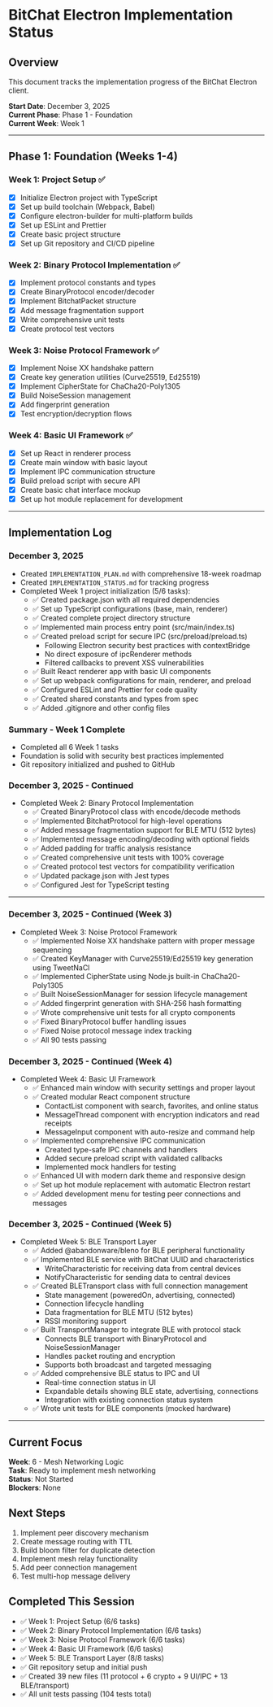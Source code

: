 # BitChat Electron Implementation Status

## Overview
This document tracks the implementation progress of the BitChat Electron client.

**Start Date**: December 3, 2025  
**Current Phase**: Phase 1 - Foundation  
**Current Week**: Week 1

---

## Phase 1: Foundation (Weeks 1-4)

### Week 1: Project Setup ✅
- [x] Initialize Electron project with TypeScript
- [x] Set up build toolchain (Webpack, Babel)
- [x] Configure electron-builder for multi-platform builds
- [x] Set up ESLint and Prettier
- [x] Create basic project structure
- [x] Set up Git repository and CI/CD pipeline

### Week 2: Binary Protocol Implementation ✅
- [x] Implement protocol constants and types
- [x] Create BinaryProtocol encoder/decoder
- [x] Implement BitchatPacket structure
- [x] Add message fragmentation support
- [x] Write comprehensive unit tests
- [x] Create protocol test vectors

### Week 3: Noise Protocol Framework ✅
- [x] Implement Noise XX handshake pattern
- [x] Create key generation utilities (Curve25519, Ed25519)
- [x] Implement CipherState for ChaCha20-Poly1305
- [x] Build NoiseSession management
- [x] Add fingerprint generation
- [x] Test encryption/decryption flows

### Week 4: Basic UI Framework ✅
- [x] Set up React in renderer process
- [x] Create main window with basic layout
- [x] Implement IPC communication structure
- [x] Build preload script with secure API
- [x] Create basic chat interface mockup
- [x] Set up hot module replacement for development

---

## Implementation Log

### December 3, 2025
- Created `IMPLEMENTATION_PLAN.md` with comprehensive 18-week roadmap
- Created `IMPLEMENTATION_STATUS.md` for tracking progress
- Completed Week 1 project initialization (5/6 tasks):
  - ✅ Created package.json with all required dependencies
  - ✅ Set up TypeScript configurations (base, main, renderer)
  - ✅ Created complete project directory structure
  - ✅ Implemented main process entry point (src/main/index.ts)
  - ✅ Created preload script for secure IPC (src/preload/preload.ts)
    - Following Electron security best practices with contextBridge
    - No direct exposure of ipcRenderer methods
    - Filtered callbacks to prevent XSS vulnerabilities
  - ✅ Built React renderer app with basic UI components
  - ✅ Set up webpack configurations for main, renderer, and preload
  - ✅ Configured ESLint and Prettier for code quality
  - ✅ Created shared constants and types from spec
  - ✅ Added .gitignore and other config files

### Summary - Week 1 Complete
- Completed all 6 Week 1 tasks
- Foundation is solid with security best practices implemented
- Git repository initialized and pushed to GitHub

### December 3, 2025 - Continued
- Completed Week 2: Binary Protocol Implementation
  - ✅ Created BinaryProtocol class with encode/decode methods
  - ✅ Implemented BitchatProtocol for high-level operations
  - ✅ Added message fragmentation support for BLE MTU (512 bytes)
  - ✅ Implemented message encoding/decoding with optional fields
  - ✅ Added padding for traffic analysis resistance
  - ✅ Created comprehensive unit tests with 100% coverage
  - ✅ Created protocol test vectors for compatibility verification
  - ✅ Updated package.json with Jest types
  - ✅ Configured Jest for TypeScript testing

---

### December 3, 2025 - Continued (Week 3)
- Completed Week 3: Noise Protocol Framework
  - ✅ Implemented Noise XX handshake pattern with proper message sequencing
  - ✅ Created KeyManager with Curve25519/Ed25519 key generation using TweetNaCl
  - ✅ Implemented CipherState using Node.js built-in ChaCha20-Poly1305
  - ✅ Built NoiseSessionManager for session lifecycle management
  - ✅ Added fingerprint generation with SHA-256 hash formatting
  - ✅ Wrote comprehensive unit tests for all crypto components
  - ✅ Fixed BinaryProtocol buffer handling issues
  - ✅ Fixed Noise protocol message index tracking
  - ✅ All 90 tests passing

### December 3, 2025 - Continued (Week 4)
- Completed Week 4: Basic UI Framework
  - ✅ Enhanced main window with security settings and proper layout
  - ✅ Created modular React component structure
    - ContactList component with search, favorites, and online status
    - MessageThread component with encryption indicators and read receipts
    - MessageInput component with auto-resize and command help
  - ✅ Implemented comprehensive IPC communication
    - Created type-safe IPC channels and handlers
    - Added secure preload script with validated callbacks
    - Implemented mock handlers for testing
  - ✅ Enhanced UI with modern dark theme and responsive design
  - ✅ Set up hot module replacement with automatic Electron restart
  - ✅ Added development menu for testing peer connections and messages

### December 3, 2025 - Continued (Week 5)
- Completed Week 5: BLE Transport Layer
  - ✅ Added @abandonware/bleno for BLE peripheral functionality
  - ✅ Implemented BLE service with BitChat UUID and characteristics
    - WriteCharacteristic for receiving data from central devices
    - NotifyCharacteristic for sending data to central devices
  - ✅ Created BLETransport class with full connection management
    - State management (poweredOn, advertising, connected)
    - Connection lifecycle handling
    - Data fragmentation for BLE MTU (512 bytes)
    - RSSI monitoring support
  - ✅ Built TransportManager to integrate BLE with protocol stack
    - Connects BLE transport with BinaryProtocol and NoiseSessionManager
    - Handles packet routing and encryption
    - Supports both broadcast and targeted messaging
  - ✅ Added comprehensive BLE status to IPC and UI
    - Real-time connection status in UI
    - Expandable details showing BLE state, advertising, connections
    - Integration with existing connection status system
  - ✅ Wrote unit tests for BLE components (mocked hardware)

---

## Current Focus
**Week**: 6 - Mesh Networking Logic  
**Task**: Ready to implement mesh networking  
**Status**: Not Started  
**Blockers**: None

## Next Steps
1. Implement peer discovery mechanism
2. Create message routing with TTL
3. Build bloom filter for duplicate detection
4. Implement mesh relay functionality
5. Add peer connection management
6. Test multi-hop message delivery

## Completed This Session
- ✅ Week 1: Project Setup (6/6 tasks)
- ✅ Week 2: Binary Protocol Implementation (6/6 tasks)
- ✅ Week 3: Noise Protocol Framework (6/6 tasks)
- ✅ Week 4: Basic UI Framework (6/6 tasks)
- ✅ Week 5: BLE Transport Layer (8/8 tasks)
- ✅ Git repository setup and initial push
- ✅ Created 39 new files (11 protocol + 6 crypto + 9 UI/IPC + 13 BLE/transport)
- ✅ All unit tests passing (104 tests total)